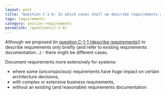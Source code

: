 ```yaml
---
layout: post
title: "Question C-1-6: In which cases shall we describe requirements more extensively?"
tags: requirements
category: section-requirements
permalink: /questions/C-1-6/
---
```


Although we proposed (in  [question C-1-1 (describe requirements)](/questions/C-1-1))
to describe requirements only briefly (and refer to existing requirements
  documentation...) - there might be different cases.

Document requirements more extensively for systems:

* where some (unconspicious) requirements have _huge_ impact on
certain architecture decisions,
* with complex or extensive business requirements,
* without an existing (and reasonable) requirements documentation
